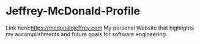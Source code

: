 # Jeffrey-McDonald-Profile
Link here:https://mcdonaldjeffrey.com
My personal Website that highlights my accomplishments and future goals for software engineering.
